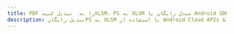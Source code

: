 ---title: PDF را به  تبدیل کنیدXLSM، PS به XLSM مبدل رایگان یا Android SDKdescription: تبدیل رایگانPS به XLSM با استفاده از Android Cloud APIs & SDK همچنین اسناد PDF را در Cloud ایجاد، ویرایش و رندر کنید.---